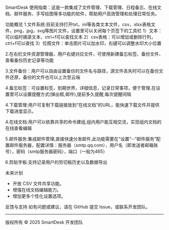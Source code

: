 SmartDesk 使用指南：这是一款集成了文件管理、下载管理、日程备忘、在线文档、邮件服务、手写绘图等多功能的软件，帮助用户高效管理和处理日常任务。

功能概览
1.文件系统:目前支持打开txt，ini等各类文本文件，csv，xlsx表格文件，png，jpg，svg等图片文件，设置里可以关闭每个页签下的工具栏
   1）文本：可以临时摘录文本，ctrl+f可以查找文本
   2）csv表格：可以增加或删除行列，ctrl+f可以查找
   3）位图文件：单击图片可以加水印，右键可以调整水印大小位置

2.在右栏文件资源管理器，用户右键对应文件，可使用新建备忘标签、备份文件、查看备份历史记录等功能

3.文件备份：用户可以自由设置备份的文件名与路径，源文件丢失时可以在备份文件还原，备份的文件也可以上次至云端

4.备忘标签：可设置标签，到期世界，详细信息，记录日常事项，便于管理,在设置里可以设置提醒方式(弹出框,邮件),提前多久提醒,每次提醒间隔

4.下载管理:用户可复制下载链接放到“在线文档”的URL，能快速下载文件并提供下载进度显示。

4.在线文档:用户可以依靠共享的命令建组,组内用户能互相交流，实现组内文档的在线查看编辑

5.邮件服务:集成邮件管理,直接快速分发邮件,此功能需要在“设置”--“邮件服务”配置邮件服务器，配置详情：服务器（smtp.qq.com），用户名（即发送者邮箱账号），密码（smtp服务器密码），端口（一般为465）

6.剪贴字板:支持记录用户的剪切板历史以及数据导出

未来计划
- 开放 CSV 文件共享功能。
- 增强在线文档编辑能力。
- 增加更多个性化设置选项。

反馈与支持
如有问题或建议，请在 GitHub 提交 Issue，或联系开发团队。

---
版权所有 © 2025 SmartDesk 开发团队
